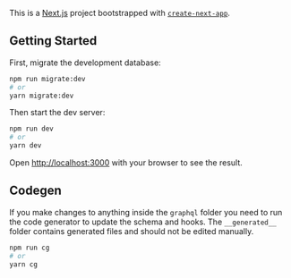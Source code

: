 This is a [Next.js](https://nextjs.org/) project bootstrapped with [`create-next-app`](https://github.com/vercel/next.js/tree/canary/packages/create-next-app).

## Getting Started

First, migrate the development database:

```bash
npm run migrate:dev
# or
yarn migrate:dev
```

Then start the dev server:

```bash
npm run dev
# or
yarn dev
```

Open [http://localhost:3000](http://localhost:3000) with your browser to see the result.

## Codegen

If you make changes to anything inside the `graphql` folder you need to run the code generator to update the schema and hooks.
The `__generated__` folder contains generated files and should not be edited manually.

```bash
npm run cg
# or
yarn cg
```
